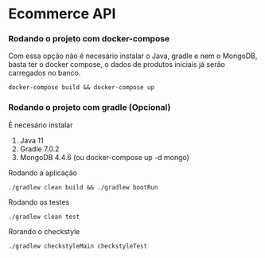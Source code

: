 # Ecommerce API

### Rodando o projeto com docker-compose

Com essa opção não é necesário instalar o Java, gradle e nem o MongoDB, basta ter o docker compose, o dados de produtos iniciais já serão carregados no banco.

```
docker-compose build && docker-compose up
```

### Rodando o projeto com gradle (Opcional)

É necesário instalar

1. Java 11
2. Gradle 7.0.2
3. MongoDB 4.4.6 (ou docker-compose up -d mongo)

Rodando a aplicação

```
./gradlew clean build && ./gradlew bootRun
```

Rodando os testes

```
./gradlew clean test
```

Rorando o checkstyle

```
./gradlew checkstyleMain checkstyleTest
```
